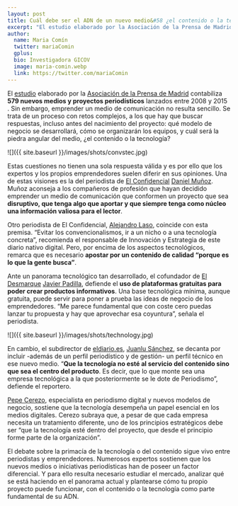 ```yaml
---
layout: post
title: Cuál debe ser el ADN de un nuevo medio&#58 ¿el contenido o la tecnología?
excerpt: "El estudio elaborado por la Asociación de la Prensa de Madrid contabiliza 579 nuevos medios y proyectos periodísticos lanzados entre 2008 y 2015. Sin embargo, emprender un medio de comunicación no resulta sencillo. Se trata de un proceso con retos complejos, a los que hay que buscar respuestas, incluso antes del nacimiento del proyecto: qué modelo de negocio se desarrollará, cómo se organizarán los equipos, y cuál será la piedra angular del medio, ¿el contenido o la tecnología?"
author:
  name: Maria Comín
  twitter: mariaComin 
  gplus:  
  bio: Investigadora GICOV
  image: maria-comin.webp
  link: https://twitter.com/mariaComin
---
```

El [estudio](http://www.apmadrid.es/noticias/generales/nuevos-medios-lanzados-por-periodistas?Itemid=209) elaborado por la [Asociación de la Prensa de Madrid](https://twitter.com/aprensamadrid) contabiliza **579 nuevos medios y proyectos periodísticos** lanzados entre 2008 y 2015 . Sin embargo, emprender un medio de comunicación no resulta sencillo. Se trata de un proceso con retos complejos, a los que hay que buscar respuestas, incluso antes del nacimiento del proyecto: qué modelo de negocio se desarrollará, cómo se organizarán los equipos, y cuál será la piedra angular del medio, ¿el contenido o la tecnología?

![]({{ site.baseurl }}/images/shots/convstec.jpg)

Estas cuestiones no tienen una sola respuesta válida y es por ello que los expertos y los propios emprendedores suelen diferir en sus opiniones. Una de estas visiones es la del periodista de [El Confidencial](http://www.elconfidencial.com/) [Daniel Muñoz](https://twitter.com/DanielPublico). Muñoz aconseja a los compañeros de profesión que hayan decidido emprender un medio de comunicación que conformen un proyecto que sea **disruptivo, que tenga algo que aportar y que siempre tenga como núcleo una información valiosa para el lector**.

Otro periodista de El Confidencial, [Alejandro Laso](https://twitter.com/alejandrolaso), coincide con esta premisa. “Evitar los convencionalismos, ir a un nicho o a una tecnología concreta”, recomienda el responsable de Innovación y Estrategia de este diario nativo digital. Pero, por encima de los aspectos tecnológicos, remarca que es necesario **apostar por un contenido de calidad “porque es lo que la gente busca”**.

Ante un panorama tecnológico tan desarrollado, el cofundador de [El Desmarque]( http://www.eldesmarque.com/) [Javier Padilla](https://twitter.com/elpady), defiende el **uso de plataformas gratuitas para poder crear productos informativos**. Una base tecnológica mínima, aunque gratuita, puede servir para poner a prueba las ideas de negocio de los emprendedores. “Me parece fundamental que con coste cero puedas lanzar tu propuesta y hay que aprovechar esa coyuntura”, señala el periodista. 

![]({{ site.baseurl }}/images/shots/technology.jpg)

En cambio, el subdirector de [eldiario.es](http://www.eldiario.es/), [Juanlu Sánchez](https://twitter.com/juanlusanchez), se decanta por incluir -además de un perfil periodístico y de gestión- un perfil técnico en ese nuevo medio. “**Que la tecnología no esté al servicio del contenido sino que sea el centro del producto**. Es decir, que lo que monte sea una empresa tecnológica a la que posteriormente se le dote de Periodismo”, defiende el reportero.

[Pepe Cerezo](https://twitter.com/PepeCerezo), especialista en periodismo digital y nuevos modelos de negocio, sostiene que la tecnología desempeña un papel esencial en los medios digitales. Cerezo subraya que, a pesar de que cada empresa necesita un tratamiento diferente, uno de los principios estratégicos debe ser “que la tecnología esté dentro del proyecto, que desde el principio forme parte de la organización”.

El debate sobre la primacía de la tecnología o del contenido sigue vivo entre periodistas y emprendedores. Numerosos expertos sostienen que los nuevos medios o iniciativas periodísticas han de poseer un factor diferencial. Y para ello resulta necesario estudiar el mercado, analizar qué se está haciendo en el panorama actual y plantearse cómo tu propio proyecto puede funcionar, con el contenido o la tecnología como parte fundamental de su ADN.